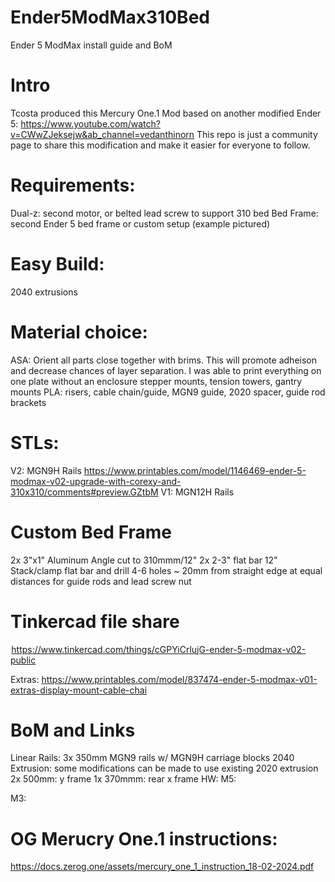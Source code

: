 # Ender5ModMax310Bed
Ender 5 ModMax install guide and BoM

# Intro
Tcosta produced this Mercury One.1 Mod based on another modified Ender 5: https://www.youtube.com/watch?v=CWwZJeksejw&ab_channel=vedanthinorn
This repo is just a community page to share this modification and make it easier for everyone to follow.

# Requirements:
Dual-z: second motor, or belted lead screw to support 310 bed
Bed Frame: second Ender 5 bed frame or custom setup (example pictured)

# Easy Build:
2040 extrusions

# Material choice:
ASA: Orient all parts close together with brims. This will promote adheison and decrease chances of layer separation. I was able to print everything on one plate without an enclosure
stepper mounts, tension towers, gantry mounts
PLA: 
risers, cable chain/guide, MGN9 guide, 2020 spacer, guide rod brackets
# STLs:
V2: MGN9H Rails
https://www.printables.com/model/1146469-ender-5-modmax-v02-upgrade-with-corexy-and-310x310/comments#preview.GZtbM
V1: MGN12H Rails

# Custom Bed Frame
2x 3"x1" Aluminum Angle cut to 310mmm/12"
2x 2-3" flat bar 12"
Stack/clamp flat bar and drill 4-6 holes ~ 20mm from straight edge at equal distances for guide rods and lead screw nut

# Tinkercad file share
 https://www.tinkercad.com/things/cGPYiCrlujG-ender-5-modmax-v02-public

Extras:
https://www.printables.com/model/837474-ender-5-modmax-v01-extras-display-mount-cable-chai


# BoM and Links
Linear Rails: 
3x 350mm MGN9 rails w/ MGN9H carriage blocks
2040 Extrusion: some modifications can be made to use existing 2020 extrusion
2x 500mm: y frame
1x 370mmm: rear x frame
HW:
M5:

M3:


# OG Merucry One.1 instructions:
https://docs.zerog.one/assets/mercury_one_1_instruction_18-02-2024.pdf



